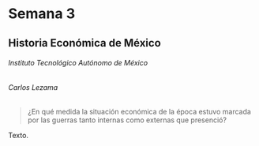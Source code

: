 # Semana 3

## Historia Económica de México

###### Instituto Tecnológico Autónomo de México

###### Carlos Lezama

> ¿En qué medida la situación económica de la época estuvo marcada por las guerras tanto internas como externas que presenció?

Texto.